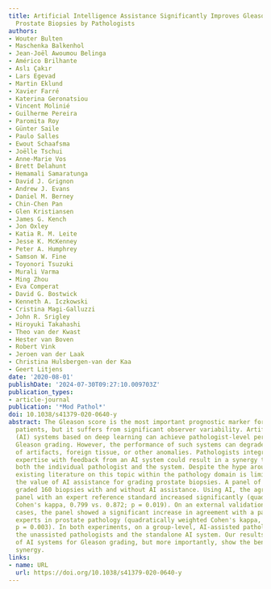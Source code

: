 ```yaml
---
title: Artificial Intelligence Assistance Significantly Improves Gleason Grading of
  Prostate Biopsies by Pathologists
authors:
- Wouter Bulten
- Maschenka Balkenhol
- Jean-Joël Awoumou Belinga
- Américo Brilhante
- Aslı Çakır
- Lars Egevad
- Martin Eklund
- Xavier Farré
- Katerina Geronatsiou
- Vincent Molinié
- Guilherme Pereira
- Paromita Roy
- Günter Saile
- Paulo Salles
- Ewout Schaafsma
- Joëlle Tschui
- Anne-Marie Vos
- Brett Delahunt
- Hemamali Samaratunga
- David J. Grignon
- Andrew J. Evans
- Daniel M. Berney
- Chin-Chen Pan
- Glen Kristiansen
- James G. Kench
- Jon Oxley
- Katia R. M. Leite
- Jesse K. McKenney
- Peter A. Humphrey
- Samson W. Fine
- Toyonori Tsuzuki
- Murali Varma
- Ming Zhou
- Eva Comperat
- David G. Bostwick
- Kenneth A. Iczkowski
- Cristina Magi-Galluzzi
- John R. Srigley
- Hiroyuki Takahashi
- Theo van der Kwast
- Hester van Boven
- Robert Vink
- Jeroen van der Laak
- Christina Hulsbergen-van der Kaa
- Geert Litjens
date: '2020-08-01'
publishDate: '2024-07-30T09:27:10.009703Z'
publication_types:
- article-journal
publication: '*Mod Pathol*'
doi: 10.1038/s41379-020-0640-y
abstract: The Gleason score is the most important prognostic marker for prostate cancer
  patients, but it suffers from significant observer variability. Artificial intelligence
  (AI) systems based on deep learning can achieve pathologist-level performance at
  Gleason grading. However, the performance of such systems can degrade in the presence
  of artifacts, foreign tissue, or other anomalies. Pathologists integrating their
  expertise with feedback from an AI system could result in a synergy that outperforms
  both the individual pathologist and the system. Despite the hype around AI assistance,
  existing literature on this topic within the pathology domain is limited. We investigated
  the value of AI assistance for grading prostate biopsies. A panel of 14 observers
  graded 160 biopsies with and without AI assistance. Using AI, the agreement of the
  panel with an expert reference standard increased significantly (quadratically weighted
  Cohen's kappa, 0.799 vs. 0.872; p = 0.019). On an external validation set of 87
  cases, the panel showed a significant increase in agreement with a panel of international
  experts in prostate pathology (quadratically weighted Cohen's kappa, 0.733 vs. 0.786;
  p = 0.003). In both experiments, on a group-level, AI-assisted pathologists outperformed
  the unassisted pathologists and the standalone AI system. Our results show the potential
  of AI systems for Gleason grading, but more importantly, show the benefits of pathologist-AI
  synergy.
links:
- name: URL
  url: https://doi.org/10.1038/s41379-020-0640-y
---
```

